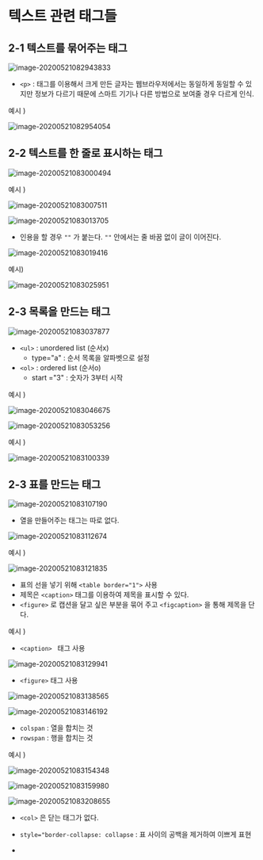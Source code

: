 # 텍스트 관련 태그들 



## 2-1 텍스트를 묶어주는 태그 

![image-20200521082943833](images/image-20200521082943833.png)

- `<p>` : 태그를 이용해서 크게 만든 글자는 웹브라우저에서는 동일하게 동일할 수 있지만 정보가 다르기 때문에 스마트 기기나 다른 방법으로 보여줄 경우 다르게 인식. 



예시 ) 

![image-20200521082954054](images/image-20200521082954054.png)





## 2-2 텍스트를 한 줄로 표시하는 태그 

![image-20200521083000494](images/image-20200521083000494.png)

예시 ) 

![image-20200521083007511](images/image-20200521083007511.png)



![image-20200521083013705](images/image-20200521083013705.png)

- 인용을 할 경우 `""` 가 붙는다. `""` 안에서는 줄 바꿈 없이 글이 이어진다. 



![image-20200521083019416](images/image-20200521083019416.png)



예시) 

![image-20200521083025951](images/image-20200521083025951.png)





## 2-3 목록을 만드는 태그 

![image-20200521083037877](images/image-20200521083037877.png)

- `<ul>` : unordered list (순서x)
  - type="a" : 순서 목록을 알파벳으로 설정
- `<ol>` : ordered list (순서o)
  - start ="3"  : 숫자가 3부터 시작 





예시 ) 

![image-20200521083046675](images/image-20200521083046675.png)

![image-20200521083053256](images/image-20200521083053256.png)



예시 ) 

![image-20200521083100339](images/image-20200521083100339.png)





## 2-3 표를 만드는 태그 

![image-20200521083107190](images/image-20200521083107190.png)

- 열을 만들어주는 태그는 따로 없다. 

![image-20200521083112674](images/image-20200521083112674.png)



예시 ) 

![image-20200521083121835](images/image-20200521083121835.png)

- 표의 선을 넣기 위해 `<table border="1">` 사용 
- 제목은 `<caption>` 태그를 이용하여 제목을 표시할 수 있다. 
- `<figure>`  로 캡션을 달고 싶은 부분을 묶어 주고 `<figcaption>` 을 통해 제목을 단다. 



예시 ) 

- `<caption> ` 태그 사용 

![image-20200521083129941](images/image-20200521083129941.png)



- `<figure>` 태그 사용 

![image-20200521083138565](images/image-20200521083138565.png)





![image-20200521083146192](images/image-20200521083146192.png)

- `colspan` : 열을 합치는 것 
- `rowspan` : 행을 합치는 것 



예시 ) 

![image-20200521083154348](images/image-20200521083154348.png)





![image-20200521083159980](images/image-20200521083159980.png)

![image-20200521083208655](images/image-20200521083208655.png)

- `<col>` 은 닫는 태그가 없다. 

- `style="border-collapse: collapse` : 표 사이의 공백을 제거하여 이쁘게 표현
- 